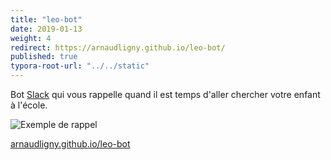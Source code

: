```yaml
---
title: "leo-bot"
date: 2019-01-13
weight: 4
redirect: https://arnaudligny.github.io/leo-bot/
published: true
typora-root-url: "../../static"
---
```

Bot [Slack](https://slack.com) qui vous rappelle quand il est temps d'aller chercher votre enfant à l'école.

![Exemple de rappel](/images/projets/leo-bot-slack-example.png)

[arnaudligny.github.io/leo-bot](https://arnaudligny.github.io/leo-bot/)
